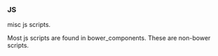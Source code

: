 ### JS

misc js scripts. 

Most js scripts are found in bower_components. 
These are non-bower scripts.
